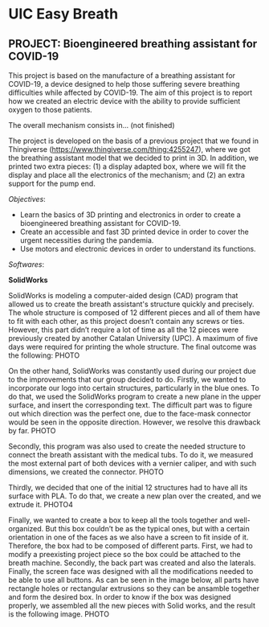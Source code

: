 # UIC Easy Breath
## PROJECT: **Bioengineered breathing assistant for COVID-19**
This project is based on the manufacture of a breathing assistant for COVID-19, a device designed to help those suffering severe breathing difficulties while affected by COVID-19. The aim of this project is to report how we created an electric device with the ability to provide sufficient oxygen to those patients.

The overall mechanism consists in... (not finished)

The project is developed on the basis of a previous project that we found in Thingiverse (https://www.thingiverse.com/thing:4255247), where we got the breathing assistant model that we decided to print in 3D. In addition, we printed two extra pieces: (1) a display adapted box, where we will fit the display and place all the electronics of the mechanism; and (2) an extra support for the pump end.


_Objectives_: 
- Learn the basics of 3D printing and electronics in order to create a bioengineered breathing assistant for COVID-19.
- Create an accessible and fast 3D printed device in order to cover the urgent necessities during the pandemia.
- Use motors and electronic devices in order to understand its functions.


_Softwares_: 

**SolidWorks**

 SolidWorks is modeling a computer-aided design (CAD) program that allowed us to create the breath assistant's structure quickly and precisely. The whole structure is composed of 12 different pieces and all of them have to fit with each other, as this project doesn’t contain any screws or ties. However, this part didn’t require a lot of time as all the 12 pieces were previously created by another Catalan University (UPC). A maximum of five days were required for printing the whole structure. The final outcome was the following: PHOTO

On the other hand, SolidWorks was constantly used during our project due to the improvements that our group decided to do. Firstly, we wanted to incorporate our logo into certain structures, particularly in the blue ones. To do that, we used the SolidWorks program to create a new plane in the upper surface, and insert the corresponding text. The difficult part was to figure out which direction was the perfect one, due to the face-mask connector would be seen in the opposite direction. However, we resolve this drawback by far.
 PHOTO

Secondly, this program was also used to create the needed structure to connect the breath assistant with the medical tubs. To do it, we measured the most external part of both devices with a vernier caliper, and with such dimensions, we created the connector. PHOTO

Thirdly, we decided that one of the initial 12 structures had to have all its surface with PLA. To do that, we create a new plan over the created, and we extrude it. PHOTO4

Finally, we wanted to create a box to keep all the tools together and well-organized. But this box couldn’t be as the typical ones, but with a certain orientation in one of the faces as we also have a screen to fit inside of it. Therefore, the box had to be composed of different parts. First, we had to modify a preexisting project piece so the box could be attached to the breath machine. Secondly, the back part was created and also the laterals. Finally, the screen face  was designed with all the modifications needed to be able to use all buttons. As can be seen in the image below, all parts have rectangle holes or rectangular extrusions so they can be ansamble together and form the desired box.
In order to know if the box was designed properly, we assembled all the new pieces with Solid works, and the result is the following image.  PHOTO

